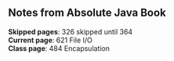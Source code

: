 ## Notes from Absolute Java Book

**Skipped pages**: 326 skipped until 364  
**Current page**: 621 File I/O  
**Class page**: 484 Encapsulation  
